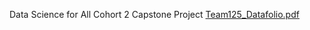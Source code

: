 Data Science for All Cohort 2 Capstone Project
[Team125_Datafolio.pdf](https://github.com/lmm2020/DS4A-CapstoneProject/files/9060691/Team125_Datafolio.pdf)
